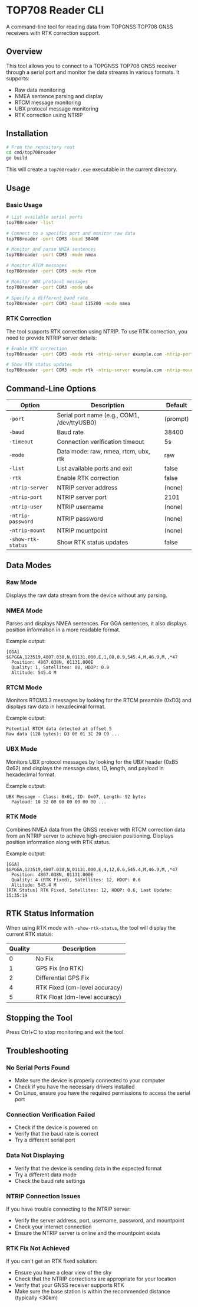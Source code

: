# TOP708 Reader CLI

A command-line tool for reading data from TOPGNSS TOP708 GNSS receivers with RTK correction support.

## Overview

This tool allows you to connect to a TOPGNSS TOP708 GNSS receiver through a serial port and monitor the data streams in various formats. It supports:

- Raw data monitoring
- NMEA sentence parsing and display
- RTCM message monitoring
- UBX protocol message monitoring
- RTK correction using NTRIP

## Installation

```bash
# From the repository root
cd cmd/top708reader
go build
```

This will create a `top708reader.exe` executable in the current directory.

## Usage

### Basic Usage

```bash
# List available serial ports
top708reader -list

# Connect to a specific port and monitor raw data
top708reader -port COM3 -baud 38400

# Monitor and parse NMEA sentences
top708reader -port COM3 -mode nmea

# Monitor RTCM messages
top708reader -port COM3 -mode rtcm

# Monitor UBX protocol messages
top708reader -port COM3 -mode ubx

# Specify a different baud rate
top708reader -port COM3 -baud 115200 -mode nmea
```

### RTK Correction

The tool supports RTK correction using NTRIP. To use RTK correction, you need to provide NTRIP server details:

```bash
# Enable RTK correction
top708reader -port COM3 -mode rtk -ntrip-server example.com -ntrip-port 2101 -ntrip-user username -ntrip-password password -ntrip-mount MOUNTPOINT

# Show RTK status updates
top708reader -port COM3 -mode rtk -ntrip-server example.com -ntrip-mount MOUNTPOINT -show-rtk-status
```

## Command-Line Options

| Option | Description | Default |
|--------|-------------|---------|
| `-port` | Serial port name (e.g., COM1, /dev/ttyUSB0) | (prompt) |
| `-baud` | Baud rate | 38400 |
| `-timeout` | Connection verification timeout | 5s |
| `-mode` | Data mode: raw, nmea, rtcm, ubx, rtk | raw |
| `-list` | List available ports and exit | false |
| `-rtk` | Enable RTK correction | false |
| `-ntrip-server` | NTRIP server address | (none) |
| `-ntrip-port` | NTRIP server port | 2101 |
| `-ntrip-user` | NTRIP username | (none) |
| `-ntrip-password` | NTRIP password | (none) |
| `-ntrip-mount` | NTRIP mountpoint | (none) |
| `-show-rtk-status` | Show RTK status updates | false |

## Data Modes

### Raw Mode

Displays the raw data stream from the device without any parsing.

### NMEA Mode

Parses and displays NMEA sentences. For GGA sentences, it also displays position information in a more readable format.

Example output:
```
[GGA] $GPGGA,123519,4807.038,N,01131.000,E,1,08,0.9,545.4,M,46.9,M,,*47
  Position: 4807.038N, 01131.000E
  Quality: 1, Satellites: 08, HDOP: 0.9
  Altitude: 545.4 M
```

### RTCM Mode

Monitors RTCM3.3 messages by looking for the RTCM preamble (0xD3) and displays raw data in hexadecimal format.

Example output:
```
Potential RTCM data detected at offset 5
Raw data (128 bytes): D3 00 01 3C 20 C0 ...
```

### UBX Mode

Monitors UBX protocol messages by looking for the UBX header (0xB5 0x62) and displays the message class, ID, length, and payload in hexadecimal format.

Example output:
```
UBX Message - Class: 0x01, ID: 0x07, Length: 92 bytes
  Payload: 10 32 00 00 00 00 00 00 ...
```

### RTK Mode

Combines NMEA data from the GNSS receiver with RTCM correction data from an NTRIP server to achieve high-precision positioning. Displays position information along with RTK status.

Example output:
```
[GGA] $GPGGA,123519,4807.038,N,01131.000,E,4,12,0.6,545.4,M,46.9,M,,*47
  Position: 4807.038N, 01131.000E
  Quality: 4 (RTK Fixed), Satellites: 12, HDOP: 0.6
  Altitude: 545.4 M
[RTK Status] RTK Fixed, Satellites: 12, HDOP: 0.6, Last Update: 15:35:19
```

## RTK Status Information

When using RTK mode with `-show-rtk-status`, the tool will display the current RTK status:

| Quality | Description |
|---------|-------------|
| 0 | No Fix |
| 1 | GPS Fix (no RTK) |
| 2 | Differential GPS Fix |
| 4 | RTK Fixed (cm-level accuracy) |
| 5 | RTK Float (dm-level accuracy) |

## Stopping the Tool

Press Ctrl+C to stop monitoring and exit the tool.

## Troubleshooting

### No Serial Ports Found

- Make sure the device is properly connected to your computer
- Check if you have the necessary drivers installed
- On Linux, ensure you have the required permissions to access the serial port

### Connection Verification Failed

- Check if the device is powered on
- Verify that the baud rate is correct
- Try a different serial port

### Data Not Displaying

- Verify that the device is sending data in the expected format
- Try a different data mode
- Check the baud rate settings

### NTRIP Connection Issues

If you have trouble connecting to the NTRIP server:
- Verify the server address, port, username, password, and mountpoint
- Check your internet connection
- Ensure the NTRIP server is online and the mountpoint exists

### RTK Fix Not Achieved

If you can't get an RTK fixed solution:
- Ensure you have a clear view of the sky
- Check that the NTRIP corrections are appropriate for your location
- Verify that your GNSS receiver supports RTK
- Make sure the base station is within the recommended distance (typically <30km)
